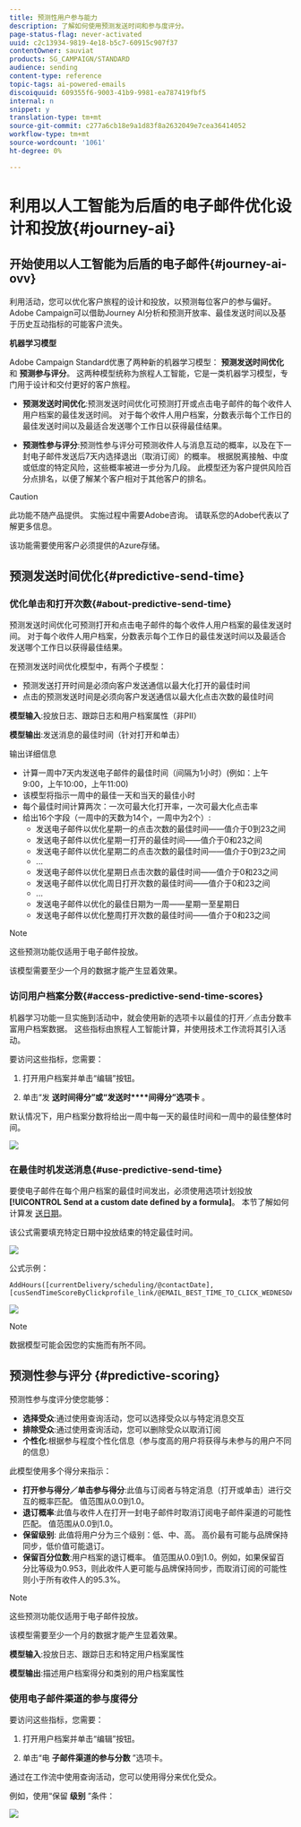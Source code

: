 ```yaml
---
title: 预测性用户参与能力
description: 了解如何使用预测发送时间和参与度评分。
page-status-flag: never-activated
uuid: c2c13934-9819-4e18-b5c7-60915c907f37
contentOwner: sauviat
products: SG_CAMPAIGN/STANDARD
audience: sending
content-type: reference
topic-tags: ai-powered-emails
discoiquuid: 609355f6-9003-41b9-9981-ea787419fbf5
internal: n
snippet: y
translation-type: tm+mt
source-git-commit: c277a6cb18e9a1d83f8a2632049e7cea36414052
workflow-type: tm+mt
source-wordcount: '1061'
ht-degree: 0%

---
```



# 利用以人工智能为后盾的电子邮件优化设计和投放{#journey-ai}

## 开始使用以人工智能为后盾的电子邮件{#journey-ai-ovv}

利用活动，您可以优化客户旅程的设计和投放，以预测每位客户的参与偏好。 Adobe Campaign可以借助Journey AI分析和预测开放率、最佳发送时间以及基于历史互动指标的可能客户流失。

**机器学习模型**

Adobe Campaign Standard优惠了两种新的机器学习模型： **预测发送时间优化** 和 **预测参与评分**。 这两种模型统称为旅程人工智能，它是一类机器学习模型，专门用于设计和交付更好的客户旅程。

* **预测发送时间优化**:预测发送时间优化可预测打开或点击电子邮件的每个收件人用户档案的最佳发送时间。 对于每个收件人用户档案，分数表示每个工作日的最佳发送时间以及最适合发送哪个工作日以获得最佳结果。

* **预测性参与评分**:预测性参与评分可预测收件人与消息互动的概率，以及在下一封电子邮件发送后7天内选择退出（取消订阅）的概率。 根据脱离接触、中度或低度的特定风险，这些概率被进一步分为几段。 此模型还为客户提供风险百分点排名，以便了解某个客户相对于其他客户的排名。

>[!CAUTION]
>此功能不随产品提供。 实施过程中需要Adobe咨询。 请联系您的Adobe代表以了解更多信息。
>
>该功能需要使用客户必须提供的Azure存储。

## 预测发送时间优化{#predictive-send-time}

### 优化单击和打开次数{#about-predictive-send-time}

预测发送时间优化可预测打开和点击电子邮件的每个收件人用户档案的最佳发送时间。 对于每个收件人用户档案，分数表示每个工作日的最佳发送时间以及最适合发送哪个工作日以获得最佳结果。

在预测发送时间优化模型中，有两个子模型：
* 预测发送打开时间是必须向客户发送通信以最大化打开的最佳时间
* 点击的预测发送时间是必须向客户发送通信以最大化点击次数的最佳时间

**模型输入**:投放日志、跟踪日志和用户档案属性（非PII）

**模型输出**:发送消息的最佳时间（针对打开和单击）


输出详细信息

* 计算一周中7天内发送电子邮件的最佳时间（间隔为1小时）(例如：上午9:00，上午10:00，上午11:00)
* 该模型将指示一周中的最佳一天和当天的最佳小时
* 每个最佳时间计算两次：一次可最大化打开率，一次可最大化点击率
* 给出16个字段（一周中的天数为14个，一周中为2个）:
   * 发送电子邮件以优化星期一的点击次数的最佳时间——值介于0到23之间
   * 发送电子邮件以优化星期一打开的最佳时间——值介于0和23之间
   * 发送电子邮件以优化星期二的点击次数的最佳时间——值介于0到23之间
   * ...
   * 发送电子邮件以优化星期日点击次数的最佳时间——值介于0和23之间
   * 发送电子邮件以优化周日打开次数的最佳时间——值介于0和23之间
   * ...
   * 发送电子邮件以优化的最佳日期为一周——星期一至星期日
   * 发送电子邮件以优化整周打开次数的最佳时间——值介于0和23之间

>[!NOTE]
>
>这些预测功能仅适用于电子邮件投放。
>
>该模型需要至少一个月的数据才能产生显着效果。


### 访问用户档案分数{#access-predictive-send-time-scores}

机器学习功能一旦实施到活动中，就会使用新的选项卡以最佳的打开／点击分数丰富用户档案数据。 这些指标由旅程人工智能计算，并使用技术工作流将其引入活动。

要访问这些指标，您需要：

1. 打开用户档案并单击“编辑”按钮。

1. 单击“发 **送时间得分”或“发送时****间得分”选项卡** 。

默认情况下，用户档案分数将给出一周中每一天的最佳时间和一周中的最佳整体时间。

![](assets/do-not-localize/SendTimeScore.png)

### 在最佳时机发送消息{#use-predictive-send-time}

要使电子邮件在每个用户档案的最佳时间发出，必须使用选项计划投放 **[!UICONTROL Send at a custom date defined by a formula]**。
本节了解如何计算发 [送日期](../../sending/using/computing-the-sending-date.md)。

该公式需要填充特定日期中投放结束的特定最佳时间。

![](assets/do-not-localize/ComputeSendingDate.png)

公式示例：

```
AddHours([currentDelivery/scheduling/@contactDate], 
[cusSendTimeScoreByClickprofile_link/@EMAIL_BEST_TIME_TO_CLICK_WEDNESDAY])
```

![](assets/do-not-localize/SendingDateFormula.png)

>[!NOTE]
>
>数据模型可能会因您的实施而有所不同。



## 预测性参与评分 {#predictive-scoring}

预测性参与度评分使您能够：

* **选择受众**:通过使用查询活动，您可以选择受众以与特定消息交互
* **排除受众**:通过使用查询活动，您可以删除受众以取消订阅
* **个性化**:根据参与程度个性化信息（参与度高的用户将获得与未参与的用户不同的信息）

此模型使用多个得分来指示：

* **打开参与得分／单击参与得分**:此值与订阅者与特定消息（打开或单击）进行交互的概率匹配。 值范围从0.0到1.0。
* **退订概率**:此值与收件人在打开一封电子邮件时取消订阅电子邮件渠道的可能性匹配。 值范围从0.0到1.0。
* **保留级别**: 此值将用户分为三个级别：低、中、高。 高价最有可能与品牌保持同步，低价值可能退订。
* **保留百分位数**:用户档案的退订概率。 值范围从0.0到1.0。例如，如果保留百分比等级为0.953，则此收件人更可能与品牌保持同步，而取消订阅的可能性则小于所有收件人的95.3%。

>[!NOTE]
>
>这些预测功能仅适用于电子邮件投放。
>
>该模型需要至少一个月的数据才能产生显着效果。


**模型输入**:投放日志、跟踪日志和特定用户档案属性

**模型输出**:描述用户档案得分和类别的用户档案属性


### 使用电子邮件渠道的参与度得分

要访问这些指标，您需要：

1. 打开用户档案并单击“编辑”按钮。

1. 单击“电 **子邮件渠道的参与分数** ”选项卡。

通过在工作流中使用查询活动，您可以使用得分来优化受众。

例如，使用“保留 **级别** ”条件：

![](assets/do-not-localize/predictive_score_query.png)























